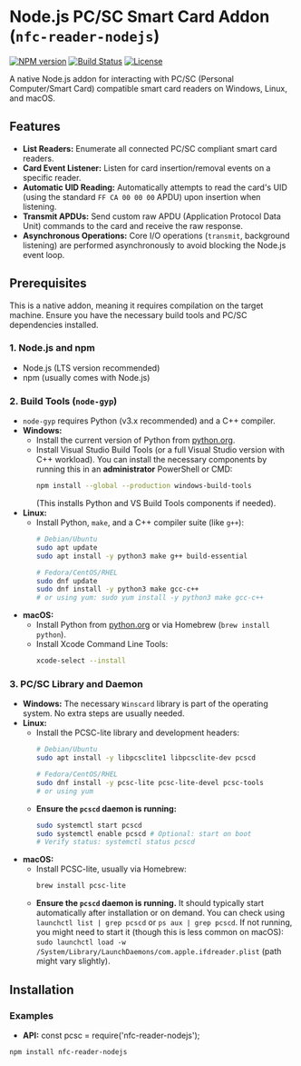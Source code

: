 # Node.js PC/SC Smart Card Addon (`nfc-reader-nodejs`)

[![NPM version](https://img.shields.io/npm/v/nfc-reader-nodejs.svg)](https://www.npmjs.com/package/nfc-reader-nodejs)
[![Build Status](https://img.shields.io/travis/your-username/your-repo-name.svg)](https://travis-ci.org/your-username/your-repo-name) <!-- Replace with your CI link -->
[![License](https://img.shields.io/npm/l/nfc-reader-nodejs.svg)](LICENSE) <!-- Add a LICENSE file -->

A native Node.js addon for interacting with PC/SC (Personal Computer/Smart Card) compatible smart card readers on Windows, Linux, and macOS.

## Features

*   **List Readers:** Enumerate all connected PC/SC compliant smart card readers.
*   **Card Event Listener:** Listen for card insertion/removal events on a specific reader.
*   **Automatic UID Reading:** Automatically attempts to read the card's UID (using the standard `FF CA 00 00 00` APDU) upon insertion when listening.
*   **Transmit APDUs:** Send custom raw APDU (Application Protocol Data Unit) commands to the card and receive the raw response.
*   **Asynchronous Operations:** Core I/O operations (`transmit`, background listening) are performed asynchronously to avoid blocking the Node.js event loop.

## Prerequisites

This is a native addon, meaning it requires compilation on the target machine. Ensure you have the necessary build tools and PC/SC dependencies installed.

### 1. Node.js and npm

*   Node.js (LTS version recommended)
*   npm (usually comes with Node.js)

### 2. Build Tools (`node-gyp`)

*   `node-gyp` requires Python (v3.x recommended) and a C++ compiler.
*   **Windows:**
    *   Install the current version of Python from [python.org](https://www.python.org/).
    *   Install Visual Studio Build Tools (or a full Visual Studio version with C++ workload). You can install the necessary components by running this in an **administrator** PowerShell or CMD:
        ```bash
        npm install --global --production windows-build-tools
        ```
        (This installs Python and VS Build Tools components if needed).
*   **Linux:**
    *   Install Python, `make`, and a C++ compiler suite (like `g++`):
        ```bash
        # Debian/Ubuntu
        sudo apt update
        sudo apt install -y python3 make g++ build-essential

        # Fedora/CentOS/RHEL
        sudo dnf update
        sudo dnf install -y python3 make gcc-c++
        # or using yum: sudo yum install -y python3 make gcc-c++
        ```
*   **macOS:**
    *   Install Python from [python.org](https://www.python.org/) or via Homebrew (`brew install python`).
    *   Install Xcode Command Line Tools:
        ```bash
        xcode-select --install
        ```

### 3. PC/SC Library and Daemon

*   **Windows:** The necessary `Winscard` library is part of the operating system. No extra steps are usually needed.
*   **Linux:**
    *   Install the PCSC-lite library and development headers:
        ```bash
        # Debian/Ubuntu
        sudo apt install -y libpcsclite1 libpcsclite-dev pcscd

        # Fedora/CentOS/RHEL
        sudo dnf install -y pcsc-lite pcsc-lite-devel pcsc-tools
        # or using yum
        ```
    *   **Ensure the `pcscd` daemon is running:**
        ```bash
        sudo systemctl start pcscd
        sudo systemctl enable pcscd # Optional: start on boot
        # Verify status: systemctl status pcscd
        ```
*   **macOS:**
    *   Install PCSC-lite, usually via Homebrew:
        ```bash
        brew install pcsc-lite
        ```
    *   **Ensure the `pcscd` daemon is running.** It should typically start automatically after installation or on demand. You can check using `launchctl list | grep pcscd` or `ps aux | grep pcscd`. If not running, you might need to start it (though this is less common on macOS): `sudo launchctl load -w /System/Library/LaunchDaemons/com.apple.ifdreader.plist` (path might vary slightly).

## Installation

### Examples
*   **API:** 
    const pcsc = require('nfc-reader-nodejs');
```bash
npm install nfc-reader-nodejs
